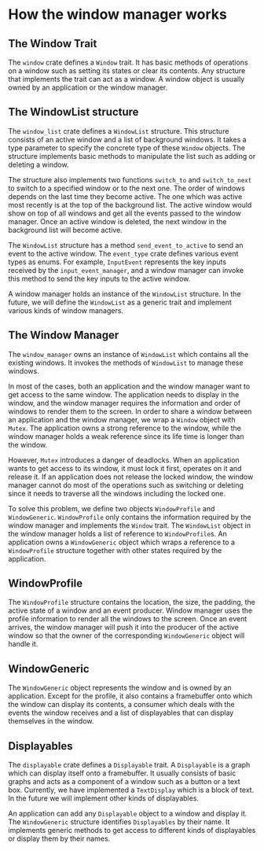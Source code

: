 # How the window manager works

## The Window Trait

The `window` crate defines a `Window` trait. It has basic methods of operations on a window such as setting its states or clear its contents. Any structure that implements the trait can act as a window. A window object is usually owned by an application or the window manager.

## The WindowList structure

The `window_list` crate defines a `WindowList` structure. This structure consists of an active window and a list of background windows. It takes a type parameter to specify the concrete type of these `Window` objects. The structure implements basic methods to manipulate the list such as adding or deleting a window. 

The structure also implements two functions `switch_to` and `switch_to_next` to switch to a specified window or to the next one. The order of windows depends on the last time they become active. The one which was active most recently is at the top of the background list. The active window would show on top of all windows and get all the events passed to the window manager. Once an active window is deleted, the next window in the background list will become active.

The `WindowList` structure has a method `send_event_to_active` to send an event to the active window. The `event_type` crate defines various event types as enums. For example, `InputEvent` represents the key inputs received by the `input_event_manager`, and a window manager can invoke this method to send the key inputs to the active window.

A window manager holds an instance of the `WindowList` structure. In the future, we will define the `WindowList` as a generic trait and implement various kinds of window managers.

## The Window Manager

The `window_manager` owns an instance of `WindowList` which contains all the existing windows. It invokes the methods of `WindowList` to manage these windows.

In most of the cases, both an application and the window manager want to get access to the same window. The application needs to display in the window, and the window manager requires the information and order of windows to render them to the screen. In order to share a window between an application and the window manager, we wrap a `Window` object with `Mutex`. The application owns a strong reference to the window, while the window manager holds a weak reference since its life time is longer than the window.

However, `Mutex` introduces a danger of deadlocks. When an application wants to get access to its window, it must lock it first, operates on it and release it. If an application does not release the locked window, the window manager cannot do most of the operations such as switching or deleting since it needs to traverse all the windows including the locked one. 

To solve this problem, we define two objects `WindowProfile` and `WindowGeneric`. `WindowProfile` only contains the information required by the window manager and implements the `Window` trait. The `WindowList` object in the window manager holds a list of reference to `WindowProfile`s. An application owns a `WindowGeneric` object which wraps a reference to a `WindowProfile` structure together with other states required by the application. 

## WindowProfile

The `WindowProfile` structure contains the location, the size, the padding, the active state of a window and an event producer. Window manager uses the profile information to render all the windows to the screen. Once an event arrives, the window manager will push it into the producer of the active window so that the owner of the corresponding `WindowGeneric` object will handle it.

## WindowGeneric

The `WindowGeneric` object represents the window and is owned by an application. Except for the profile, it also contains a framebuffer onto which the window can display its contents, a consumer which deals with the events the window receives and a list of displayables that can display themselves in the window.

## Displayables

The `displayable` crate defines a `Displayable` trait. A `Displayable` is a graph which can display itself onto a framebuffer. It usually consists of basic graphs and acts as a component of a window such as a button or a text box. Currently, we have implemented a `TextDisplay` which is a block of text. In the future we will implement other kinds of displayables.

An application can add any `Displayable` object to a window and display it. The `WindowGeneric` structure identifies `Displayables` by their name. It implements generic methods to get access to different kinds of displayables or display them by their names.